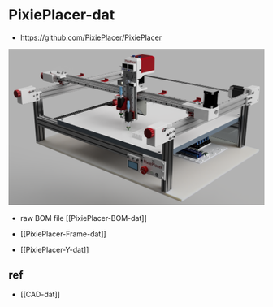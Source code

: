 
# PixiePlacer-dat

- https://github.com/PixiePlacer/PixiePlacer

![](2025-02-13-17-46-21.png)

- raw BOM file [[PixiePlacer-BOM-dat]]

- [[PixiePlacer-Frame-dat]]

- [[PixiePlacer-Y-dat]]


## ref 

- [[CAD-dat]]